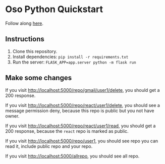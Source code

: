 # Oso Python Quickstart

Follow along [here](https://docs.osohq.com/getting-started/quickstart.html).

## Instructions

1. Clone this repository.
2. Install dependencies: `pip install -r requirements.txt`
3. Run the server: `FLASK_APP=app.server python -m flask run`

## Make some changes

If you visit
[http://localhost:5000/repo/gmail/user1/delete](http://localhost:5000/repo/gmail/user1/delete), you
should get a 200 response.

If you visit
[http://localhost:5000/repo/react/user1/delete](http://localhost:5000/repo/react/user1/delete), you
should see a message permission deny, because this repo is public but you not have owner.

If you visit
[http://localhost:5000/repo/react/user1/read](http://localhost:5000/repo/react/user1/read), you
should get a 200 response, because the `react` repo is marked as public.

If you visit
[http://localhost:5000/repo/user1](http://localhost:5000/repo/user1), you should see repo you
can read it, include public repo and your repo.

If you visit
[http://localhost:5000/allrepo](http://localhost:5000/allrepo), you should see all repo.
